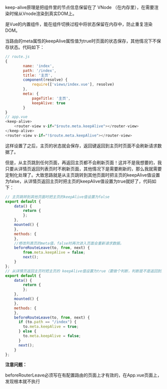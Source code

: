 keep-alive原理是把组件里的节点信息保留在了 VNode （在内存里），在需要渲染时候从Vnode渲染到真实DOM上。

<keep-alive>是Vue的内置组件，能在组件切换过程中将状态保留在内存中，防止重复渲染DOM。

当路由的meta属性的keepAlive属性值为true时页面的状态保存，其他情况下不保存状态。代码如下：

```javascript
// route.js
{
        name: 'index',
        path: '/index',
        title: '主页',
        component(resolve) {
            require(['views/index.vue'], resolve)
        },
        meta: {
            pageTitle: '主页',
            keepAlive: true
        }
}
// app.vue
<keep-alive>
    <router-view v-if="$route.meta.keepAlive"></router-view>
</keep-alive>
<router-view v-if="!$route.meta.keepAlive"></router-view>
```

这样设置了之后，主页的状态就会保存，返回键返回到主页时页面不会刷新请求数据了。

但是，从主页跳到任何页面，再返回主页都不会刷新页面！这并不是我想要的，我只要从详情页返回列表页时不刷新页面，其他情况下是需要刷新的，那么我就需要定制化处理了。大致思路就是从主页跳转到其他页面时把主页的keepAlive值设置为false，从详情页返回主页时把主页的keepAlive值设置为true就好了，代码如下：

```javascript
// 主页跳转到其他页面时把主页的keepAlive值设置为false
export default {
    data() {
        return {
        };
    },
    mounted() {
    },
    methods: {
    },
    //修改列表页的meta值，false时再次进入页面会重新请求数据。
    beforeRouteLeave(to, from, next) {
        from.meta.keepAlive = false;
        next();
    }
};
// 从详情页返回主页时把主页的 keepAlive值设置为true（要做个判断，判断是不是返回到主页的）
export default {
    data() {
        return {
        };
    },
    mounted() {
    },
    methods: {
    },
    beforeRouteLeave(to, from, next) {
      if (to.path == "/index") {
        to.meta.keepAlive = true;
      } else {
        to.meta.keepAlive = false;
      }
      next();
    }
};
```

**注意问题：**

beforeRouterLeave必须写在有配置路由的页面上才有效的，在App.vue页面上，发现根本就不执行